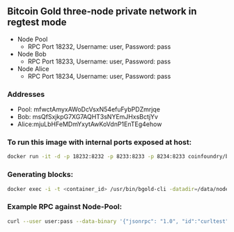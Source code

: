 ## Bitcoin Gold three-node private network in regtest mode

- Node Pool
  - RPC Port 18232, Username: user, Password: pass
- Node Bob
  - RPC Port 18233, Username: user, Password: pass
- Node Alice
  - RPC Port 18234, Username: user, Password: pass

### Addresses

- Pool: mfwctAmyxAWoDcVsxN54efuFybPDZmrjqe
- Bob:  msQfSxjkpG7XG7AQHT3sNYEmJHxsBctjYv
- Alice:mjuLbHFeMDmYxytAwKoVdnP1EnTEg4ehow

### To run this image with internal ports exposed at host:

```bash
docker run -it -d -p 18232:8232 -p 8233:8233 -p 8234:8233 coinfoundry/bitcoin-gold-private-testnet
```

### Generating blocks:

```bash
docker exec -i -t <container_id> /usr/bin/bgold-cli -datadir=/data/node-pool generate 1
```

### Example RPC against Node-Pool:

```bash
curl --user user:pass --data-binary '{"jsonrpc": "1.0", "id":"curltest", "method": "getinfo", "params": [] }' -H 'content-type: application/json;' http://127.0.0.1:8232/
```
